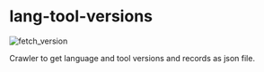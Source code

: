 # lang-tool-versions

![fetch_version](https://github.com/ryutah/lang-tool-versions/workflows/fetch_version/badge.svg)

Crawler to get language and tool versions and records as json file.
